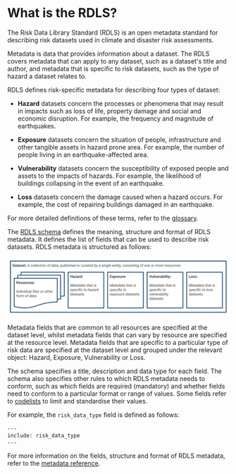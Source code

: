 # What is the RDLS?

The Risk Data Library Standard (RDLS) is an open metadata standard for describing risk datasets used in climate and disaster risk assessments.

Metadata is data that provides information about a dataset. The RDLS covers metadata that can apply to any dataset, such as a dataset's title and author, and metadata that is specific to risk datasets, such as the type of hazard a dataset relates to.

RDLS defines risk-specific metadata for describing four types of dataset:

- **Hazard** datasets concern the processes or phenomena that may result in impacts such as loss of life, property damage and social and economic disruption. For example, the frequency and magnitude of earthquakes.

- **Exposure** datasets concern the situation of people, infrastructure and other tangible assets in hazard prone area. For example, the number of people living in an earthquake-affected area.

- **Vulnerability** datasets concern the susceptibility of exposed people and assets to the impacts of hazards. For example, the likelihood of buildings collapsing in the event of an earthquake.

- **Loss** datasets concern the damage caused when a hazard occurs. For example, the cost of repairing buildings damaged in an earthquake.

For more detailed definitions of these terms, refer to the [glossary](../glossary.md).

The [RDLS schema](../reference/schema.md) defines the meaning, structure and format of RDLS metadata. It defines the list of fields that can be used to describe risk datasets. RDLS metadata is structured as follows:

![RDLS structure](../img/structure.svg)

Metadata fields that are common to all resources are specified at the dataset level, whilst metadata fields that can vary by resource are specified at the resource level. Metadata fields that are specific to a particular type of risk data are specified at the dataset level and grouped under the relevant object: Hazard, Exposure, Vulnerability or Loss.

The schema specifies a title, description and data type for each field. The schema also specifies other rules to which RDLS metadata needs to conform, such as which fields are required (mandatory) and whether fields need to conform to a particular format or range of values. Some fields refer to [codelists](../reference/codelists.md) to limit and standardise their values.

For example, the `risk_data_type` field is defined as follows:

```{jsonschema} ../../docs/_readthedocs/html/rdls_schema.json
---
include: risk_data_type
---
```

For more information on the fields, structure and format of RDLS metadata, refer to the [metadata reference](../reference/index.md).
